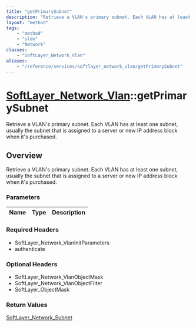 ```yaml
---
title: "getPrimarySubnet"
description: "Retrieve a VLAN's primary subnet. Each VLAN has at least one subnet, usually the subnet that is assigned to a server or... "
layout: "method"
tags:
    - "method"
    - "sldn"
    - "Network"
classes:
    - "SoftLayer_Network_Vlan"
aliases:
    - "/reference/services/softlayer_network_vlan/getPrimarySubnet"
---
```

# [SoftLayer_Network_Vlan](/reference/services/SoftLayer_Network_Vlan)::getPrimarySubnet

Retrieve a VLAN's primary subnet. Each VLAN has at least one subnet, usually the subnet that is assigned to a server or new IP address block when it's purchased.


## Overview 
Retrieve a VLAN's primary subnet. Each VLAN has at least one subnet, usually the subnet that is assigned to a server or new IP address block when it's purchased.

### Parameters 
|Name | Type | Description |
| --- | --- | --- |


### Required Headers
* SoftLayer_Network_VlanInitParameters
* authenticate

### Optional Headers
* SoftLayer_Network_VlanObjectMask
* SoftLayer_Network_VlanObjectFilter
* SoftLayer_ObjectMask

### Return Values
<a href='/reference/datatypes/SoftLayer_Network_Subnet'>SoftLayer_Network_Subnet </a>

